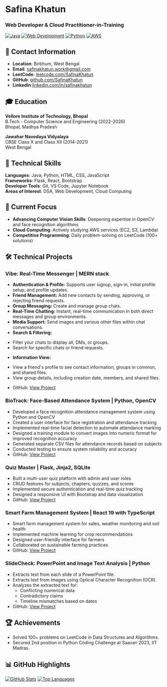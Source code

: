 # Safina Khatun
### Web Developer & Cloud Practitioner-in-Training

[![Java](https://img.shields.io/badge/Java-Core%20Language-blue?logo=java)](https://java.com)
[![Web Development](https://img.shields.io/badge/Web%20Development-Full--stack-brightgreen)](https://developer.mozilla.org)
[![Python](https://img.shields.io/badge/Python-OpenCV%20Projects-yellow?logo=python)](https://python.org)
[![AWS](https://img.shields.io/badge/AWS-Cloud%20Learning-orange?logo=amazonaws)](https://aws.amazon.com)

## 📍 Contact Information
- **Location**: Birbhum, West Bengal
- **Email**: safinakhatun.work@gmail.com
- **LeetCode**: [leetcode.com/SafinaKhatun](https://leetcode.com/u/BZE1UdEzPT/)
- **GitHub**: [github.com/SafinaKhatun](https://github.com/SafinaKhatun)
- **LinkedIn**:[linkedin.com/in/safinakhatun](https://www.linkedin.com/in/safinakhatun2002/)

## 🎓 Education
**Vellore Institute of Technology, Bhopal**  
B.Tech - Computer Science and Engineering (2022-2026)  
Bhopal, Madhya Pradesh

**Jawahar Navodaya Vidyalaya**  
CBSE Class X and Class XII (2014-2021)  
West Bengal

## 🔧 Technical Skills
**Languages**: Java, Python, HTML, CSS, JavaScript  
**Frameworks**: Flask, React, Bootstrap  
**Developer Tools**: Git, VS Code, Jupyter Notebook  
**Areas of Interest**: DSA, Web Development, Cloud Computing 

## 🧠 Current Focus
- **Advancing Computer Vision Skills**: Deepening expertise in OpenCV and face recognition algorithms  
- **Cloud Computing**: Actively studying AWS services (EC2, S3, Lambda)  
- **Competitive Programming**: Daily problem-solving on LeetCode (100+ solutions)  

## 🛠️ Technical Projects

### Vibe: Real-Time Messenger | MERN stack
- **Authentication & Profile:** Supports user signup, sign-in, initial profile setup, and profile updates.
- **Friend Management:** Add new contacts by sending, approving, or rejecting friend requests.
- **Group Messaging:** Create and manage group chats.
- **Real-Time Chatting:** Instant, real-time communication in both direct messages and group environments.
- **Media Support:** Send images and various other files within chat conversations.
- **Search & Filtering:**
* Filter your chats to display all, DMs, or groups.
* Search for specific chats or friend requests.
- **Information View:**
* View a friend's profile to see contact information, groups in common, and shared files.
* View group details, including creation date, members, and shared files.
- GitHub: [View Project](https://github.com/SafinaKhatun/Vibe)
 
### BioTrack: Face-Based Attendance System | Python, OpenCV
- Developed a face recognition attendance management system using Python and OpenCV
- Created a user interface for face registration and attendance tracking
- Implemented real-time facial detection to automate attendance marking
- Designed a training module to convert images into numeric format for improved recognition accuracy
- Generated separate CSV files for attendance records based on subjects
- Conducted testing to ensure system reliability and accuracy
- GitHub: [View Project](https://github.com/SafinaKhatun/Face-Recognition-Attendance-System)

### Quiz Master | Flask, Jinja2, SQLite
- Built a multi-user quiz platform with admin and user roles
- CRUD features for subjects, chapters, quizzes, and scores
- Implemented secure authentication and real-time quiz tracking
- Designed a responsive UI with Bootstrap and data visualization
- GitHub: [View Project](https://github.com/SafinaKhatun/QuizMaster) 

### Smart Farm Management System | React 19 with TypeScript
- Smart farm management system for sales, weather monitoring and soil health
- Implemented machine learning for crop recommendations
- Designed user-friendly interface for farmers
- Collaborated on sustainable farming practices
- GitHub: [View Project](https://github.com/SafinaKhatun)

### SlideCheck: PowerPoint and Image Text Analysis | Python 
- Extracts text from each slide of a PowerPoint file.
- Extracts text from images using Optical Character Recognition (OCR).
- Analyzes the extracted text for:
  - Conflicting numerical data
  - Contradictory claims
  - Timeline mismatches based on dates
- GitHub: [View Project](https://github.com/SafinaKhatun/SlideCheck)
 

## 🏆 Achievements
- Solved 100+ problems on LeetCode in Data Structures and Algorithms.
- Secured 2nd position in Python Coding Challenge at Saavan 2023, IIT Madras.

## 📊 GitHub Highlights
[![GitHub Stats](https://github-readme-stats.vercel.app/api?username=SafinaKhatun&show_icons=true&theme=radical)](https://github.com/SafinaKhatun)
[![Top Languages](https://github-readme-stats.vercel.app/api/top-langs/?username=SafinaKhatun&layout=compact&theme=radical)](https://github.com/SafinaKhatun)
